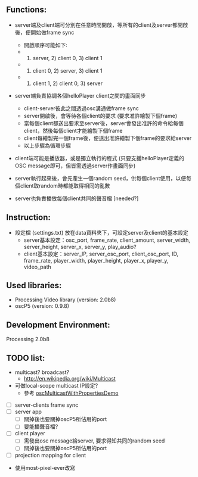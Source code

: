 Functions:
---------------

- server端及client端可分別在任意時間開啟，等所有的client及server都開啟後，便開始做frame sync
	* 開啟順序可能如下:
	- 1) server, 2) client 0, 3) client 1
	- 1) client 0, 2) server, 3) client 1
	- 1) client 1, 2) client 0, 3) server

- server端負責協調各個helloPlayer client之間的畫面同步
	- client-server彼此之間透過osc溝通做frame sync
	- server開啟後，會等待各個client的要求 (要求准許繪製下個frame)
	- 當每個client都送出要求至server後，server會發出准許的命令給每個client，然後每個client才能繪製下個frame
	- client每繪製完一個frame後，便送出准許繪製下個frame的要求給server
	- 以上步驟為循環步驟

- client端可能是播放器，或是獨立執行的程式 (只要支援helloPlayer定義的OSC message即可，但皆需透過server作畫面同步)
- server執行起來後，會先產生一個random seed，供每個client使用，以便每個client取random時都能取得相同的亂數
- server也負責播放每個client共同的聲音檔 [needed?]


Instruction:
----------------
- 設定檔 (settings.txt) 放在data資料夾下，可設定server及client的基本設定
	- server基本設定：osc_port, frame_rate, client_amount,  server_width, server_height, server_x, server_y, play_audio?
	- client基本設定：server_IP, server_osc_port, client_osc_port, ID, frame_rate, player_width, player_height, player_x, player_y, video_path


Used libraries:
---------------------
- Processing Video library (version: 2.0b8)
- oscP5 (version: 0.9.8)


Development Environment:
--------------------------------------
Processing 2.0b8



TODO list:
----------
- multicast? broadcast?
	- http://en.wikipedia.org/wiki/Multicast
- 可做local-scope multicast IP設定?
	- 參考 [oscMulticastWithPropertiesDemo](https://github.com/shengpo/processing_snips/tree/master/oscMulticastWithPropertiesDemo)
- [ ] server-clients frame sync
- [ ] server app
	- [ ] 關掉後也要關掉oscP5所佔用的port
	- [ ] 要能播聲音檔?
- [ ] client player
	- [ ] 需發出osc message給server, 要求得知共同的random seed
	- [ ] 關掉後也要關掉oscP5所佔用的port
- [ ] projection mapping for client
- 使用most-pixel-ever改寫

